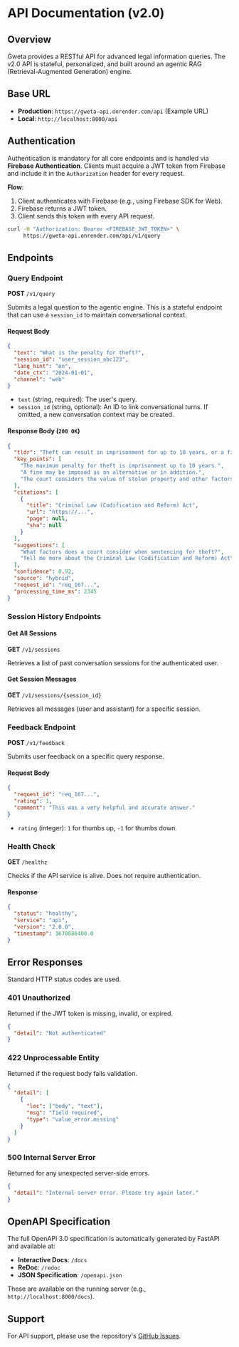 # API Documentation (v2.0)

## Overview

Gweta provides a RESTful API for advanced legal information queries. The v2.0 API is stateful, personalized, and built around an agentic RAG (Retrieval-Augmented Generation) engine.

## Base URL

- **Production**: `https://gweta-api.onrender.com/api` (Example URL)
- **Local**: `http://localhost:8000/api`

## Authentication

Authentication is mandatory for all core endpoints and is handled via **Firebase Authentication**. Clients must acquire a JWT token from Firebase and include it in the `Authorization` header for every request.

**Flow**:
1.  Client authenticates with Firebase (e.g., using Firebase SDK for Web).
2.  Firebase returns a JWT token.
3.  Client sends this token with every API request.

```bash
curl -H "Authorization: Bearer <FIREBASE_JWT_TOKEN>" \
     https://gweta-api.onrender.com/api/v1/query
```

## Endpoints

### Query Endpoint

**POST** `/v1/query`

Submits a legal question to the agentic engine. This is a stateful endpoint that can use a `session_id` to maintain conversational context.

#### Request Body

```json
{
  "text": "What is the penalty for theft?",
  "session_id": "user_session_abc123",
  "lang_hint": "en",
  "date_ctx": "2024-01-01",
  "channel": "web"
}
```
- `text` (string, required): The user's query.
- `session_id` (string, optional): An ID to link conversational turns. If omitted, a new conversation context may be created.

#### Response Body (`200 OK`)

```json
{
  "tldr": "Theft can result in imprisonment for up to 10 years, or a fine, or both, depending on the circumstances.",
  "key_points": [
    "The maximum penalty for theft is imprisonment up to 10 years.",
    "A fine may be imposed as an alternative or in addition.",
    "The court considers the value of stolen property and other factors."
  ],
  "citations": [
    {
      "title": "Criminal Law (Codification and Reform) Act",
      "url": "https://...",
      "page": null,
      "sha": null
    }
  ],
  "suggestions": [
    "What factors does a court consider when sentencing for theft?",
    "Tell me more about the Criminal Law (Codification and Reform) Act"
  ],
  "confidence": 0.92,
  "source": "hybrid",
  "request_id": "req_167...",
  "processing_time_ms": 2345
}
```

### Session History Endpoints

#### Get All Sessions

**GET** `/v1/sessions`

Retrieves a list of past conversation sessions for the authenticated user.

#### Get Session Messages

**GET** `/v1/sessions/{session_id}`

Retrieves all messages (user and assistant) for a specific session.

### Feedback Endpoint

**POST** `/v1/feedback`

Submits user feedback on a specific query response.

#### Request Body

```json
{
  "request_id": "req_167...",
  "rating": 1,
  "comment": "This was a very helpful and accurate answer."
}
```
- `rating` (integer): `1` for thumbs up, `-1` for thumbs down.

### Health Check

**GET** `/healthz`

Checks if the API service is alive. Does not require authentication.

#### Response

```json
{
  "status": "healthy",
  "service": "api",
  "version": "2.0.0",
  "timestamp": 1678886400.0
}
```

## Error Responses

Standard HTTP status codes are used.

### 401 Unauthorized

Returned if the JWT token is missing, invalid, or expired.

```json
{
  "detail": "Not authenticated"
}
```

### 422 Unprocessable Entity

Returned if the request body fails validation.

```json
{
  "detail": [
    {
      "loc": ["body", "text"],
      "msg": "field required",
      "type": "value_error.missing"
    }
  ]
}
```

### 500 Internal Server Error

Returned for any unexpected server-side errors.

```json
{
  "detail": "Internal server error. Please try again later."
}
```

## OpenAPI Specification

The full OpenAPI 3.0 specification is automatically generated by FastAPI and available at:
- **Interactive Docs**: `/docs`
- **ReDoc**: `/redoc`
- **JSON Specification**: `/openapi.json`

These are available on the running server (e.g., `http://localhost:8000/docs`).

## Support

For API support, please use the repository's [GitHub Issues](https://github.com/Lunexa-AI/right-line/issues).
